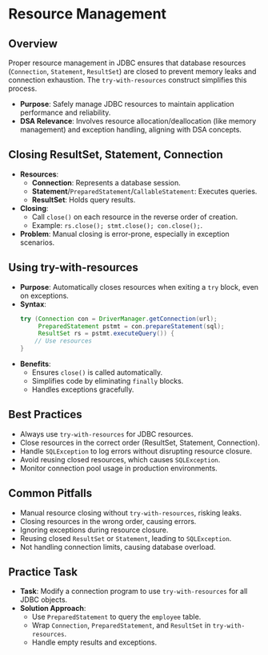 # Resource Management

## Overview
Proper resource management in JDBC ensures that database resources (`Connection`, `Statement`, `ResultSet`) are closed to prevent memory leaks and connection exhaustion. The `try-with-resources` construct simplifies this process.

- **Purpose**: Safely manage JDBC resources to maintain application performance and reliability.
- **DSA Relevance**: Involves resource allocation/deallocation (like memory management) and exception handling, aligning with DSA concepts.

## Closing ResultSet, Statement, Connection
- **Resources**:
  - **Connection**: Represents a database session.
  - **Statement**/`PreparedStatement`/`CallableStatement`: Executes queries.
  - **ResultSet**: Holds query results.
- **Closing**:
  - Call `close()` on each resource in the reverse order of creation.
  - Example: `rs.close(); stmt.close(); con.close();`.
- **Problem**: Manual closing is error-prone, especially in exception scenarios.

## Using try-with-resources
- **Purpose**: Automatically closes resources when exiting a `try` block, even on exceptions.
- **Syntax**:
  ```java
  try (Connection con = DriverManager.getConnection(url);
       PreparedStatement pstmt = con.prepareStatement(sql);
       ResultSet rs = pstmt.executeQuery()) {
      // Use resources
  }
  ```
- **Benefits**:
  - Ensures `close()` is called automatically.
  - Simplifies code by eliminating `finally` blocks.
  - Handles exceptions gracefully.

## Best Practices
- Always use `try-with-resources` for JDBC resources.
- Close resources in the correct order (ResultSet, Statement, Connection).
- Handle `SQLException` to log errors without disrupting resource closure.
- Avoid reusing closed resources, which causes `SQLException`.
- Monitor connection pool usage in production environments.

## Common Pitfalls
- Manual resource closing without `try-with-resources`, risking leaks.
- Closing resources in the wrong order, causing errors.
- Ignoring exceptions during resource closure.
- Reusing closed `ResultSet` or `Statement`, leading to `SQLException`.
- Not handling connection limits, causing database overload.

## Practice Task
- **Task**: Modify a connection program to use `try-with-resources` for all JDBC objects.
- **Solution Approach**:
  - Use `PreparedStatement` to query the `employee` table.
  - Wrap `Connection`, `PreparedStatement`, and `ResultSet` in `try-with-resources`.
  - Handle empty results and exceptions.